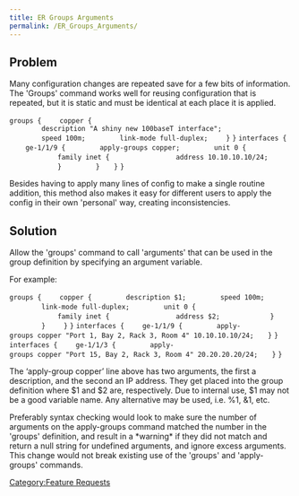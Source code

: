 ```yaml
---
title: ER Groups Arguments
permalink: /ER_Groups_Arguments/
---
```


Problem
-------

Many configuration changes are repeated save for a few bits of information. The 'Groups' command works well for reusing configuration that is repeated, but it is static and must be identical at each place it is applied.

`groups {`
`    copper {`
`        description "A shiny new 100baseT interface";`
`        speed 100m;`
`        link-mode full-duplex;`
`    }`
`}`
`interfaces {`
`    ge-1/1/9 {`
`        apply-groups copper;`
`        unit 0 {`
`            family inet {`
`                address 10.10.10.10/24;`
`            }`
`        }`
`   }`
`}`

Besides having to apply many lines of config to make a single routine addition, this method also makes it easy for different users to apply the config in their own 'personal' way, creating inconsistencies.

Solution
--------

Allow the 'groups' command to call 'arguments' that can be used in the group definition by specifying an argument variable.

For example:

`groups {`
`    copper {`
`        description $1;`
`        speed 100m;`
`        link-mode full-duplex;`
`        unit 0 {`
`            family inet {`
`                address $2;`
`            }`
`        }`
`    }`
`}`
`interfaces {`
`    ge-1/1/9 {`
`        apply-groups copper "Port 1, Bay 2, Rack 3, Room 4" 10.10.10.10/24;`
`   }`
`}`
`interfaces {`
`    ge-1/1/3 {`
`        apply-groups copper "Port 15, Bay 2, Rack 3, Room 4" 20.20.20.20/24;`
`   }`
`}`

The ‘apply-group copper’ line above has two arguments, the first a description, and the second an IP address. They get placed into the group definition where $1 and $2 are, respectively. Due to internal use, $1 may not be a good variable name. Any alternative may be used, i.e. %1, &1, etc.

Preferably syntax checking would look to make sure the number of arguments on the apply-groups command matched the number in the 'groups' definition, and result in a \*warning\* if they did not match and return a null string for undefined arguments, and ignore excess arguments. This change would not break existing use of the 'groups' and 'apply-groups' commands.

[Category:Feature Requests](/Category:Feature_Requests "wikilink")